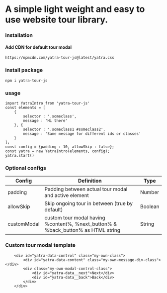 # A simple light weight and easy to use website tour library.</a>

### installation

#### Add CDN for default tour modal
```
https://npmcdn.com/yatra-tour-js@latest/yatra.css
```
### install package
```
npm i yatra-tour-js
```

### usage
```
import YatraIntro from 'yatra-tour-js'
const elements = [
    {
        selector : '.someclass',
        message : 'Hi there'
    }, {
        selector : '.someclass1 #someclass2',
        message : 'Same message for different ids or classes'
    }
];
const config = {padding : 10, allowSkip : false};
const yatra = new YatraIntro(elements, config);
yatra.start()
```

### Optional configs

Config | Definition | Type
--- | --- | ---
padding | Padding between actual tour modal and active element | Number
allowSkip | Skip ongoing tour in between (true by default) |  Boolean
customModal | custom tour modal having %content%, %next_button% & %back_button% as HTML string | String


### Custom tour modal template
```
    <div id="yatra-data-control" class="my-own-class">
        <div id="yatra-data-content" class="my-own-message-div-class"></div>
        <div class="my-own-modal-control-class">
            <div id="yatra-data__next">Next</div>
            <div id="yatra-data__back">Back</div>
        </div>
    </div>
```